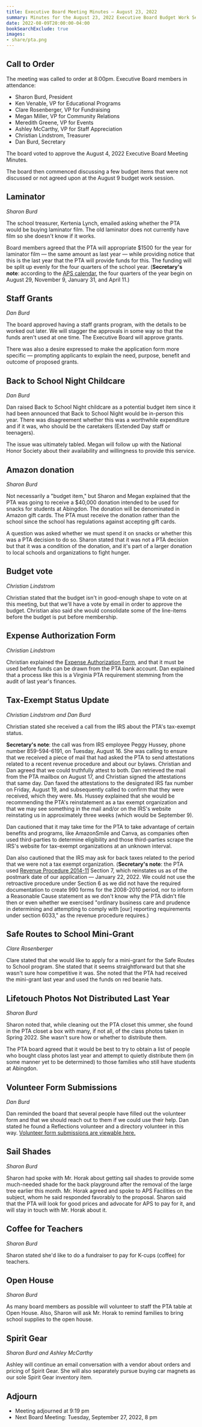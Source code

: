 ```yaml
---
title: Executive Board Meeting Minutes — August 23, 2022
summary: Minutes for the August 23, 2022 Executive Board Budget Work Session.
date: 2022-08-09T20:00:00-04:00
bookSearchExclude: true
images:
- share/pta.png
---
```


## Call to Order
The meeting was called to order at 8:00pm. Executive Board members in attendance:
- Sharon Burd, President
- Ken Venable, VP for Educational Programs
- Clare Rosenberger, VP for Fundraising
- Megan Miller, VP for Community Relations
- Meredith Greene, VP for Events
- Ashley McCarthy, VP for Staff Appreciation
- Christian Lindstrom, Treasurer
- Dan Burd, Secretary

The board voted to approve the August 4, 2022 Executive Board Meeting Minutes.

The board then commenced discussing a few budget items that were not discussed or not agreed upon at the August 9 budget work session.

## Laminator
*Sharon Burd*

The school treasurer, Kertenia Lynch, emailed asking whether the PTA would be buying laminator film. The old laminator does not currently have film so she doesn't know if it works.

Board members agreed that the PTA will appropriate $1500 for the year for laminator film — the same amount as last year — while providing notice that this is the last year that the PTA will provide funds for this. The funding will be split up evenly for the four quarters of the school year. (**Secretary's note**: according to the [APS calendar](https://www.apsva.us/wp-content/uploads/2022/01/2022-23-SCHOOL-CALENDAR-NARRATIVE.pdf), the four quarters of the year begin on August 29, November 9, January 31, and April 11.)

## Staff Grants
*Dan Burd*

The board approved having a staff grants program, with the details to be worked out later. We will stagger the approvals in some way so that the funds aren't used at one time. The Executive Board will approve grants.

There was also a desire expressed to make the application form more specific — prompting applicants to explain the need, purpose, benefit and outcome of proposed grants.

## Back to School Night Childcare
*Dan Burd*

Dan raised Back to School Night childcare as a potential budget item since it had been announced that Back to School Night would be in-person this year. There was disagreement whether this was a worthwhile expenditure and if it was, who should be the caretakers (Extended Day staff or teenagers).

The issue was ultimately tabled. Megan will follow up with the National Honor Society about their availability and willingness to provide this service.

## Amazon donation
*Sharon Burd*

Not necessarily a "budget item," but Sharon and Megan explained that the PTA was going to receive a $40,000 donation intended to be used for snacks for students at Abingdon. The donation will be denominated in Amazon gift cards. The PTA must receive the donation rather than the school since the school has regulations against accepting gift cards.

A question was asked whether we must spend it on snacks or whether this was a PTA decision to do so. Sharon stated that it was not a PTA decision but that it was a condition of the donation, and it's part of a larger donation to local schools and organizations to fight hunger.

## Budget vote
*Christian Lindstrom*

Christian stated that the budget isn't in good-enough shape to vote on at this meeting, but that we'll have a vote by email in order to approve the budget. Christian also said she would consolidate some of the line-items before the budget is put before membership.

## Expense Authorization Form
*Christian Lindstrom*

Christian explained the [Expense Authorization Form](https://docs.google.com/forms/d/e/1FAIpQLSdmaxE-YnEtz5M0omi3GEsyZsLxe3fbxUhF4sXZS074P2VHpQ/viewform), and that it must be used before funds can be drawn from the PTA bank account. Dan explained that a process like this is a Virginia PTA requirement stemming from the audit of last year's finances.

## Tax-Exempt Status Update
*Christian Lindstrom and Dan Burd*

Christian stated she received a call from the IRS about the PTA's tax-exempt status.

**Secretary's note**: the call was from IRS employee Peggy Hussey, phone number 859-594-6191, on Tuesday, August 16. She was calling to ensure that we received a piece of mail that had asked the PTA to send attestations related to a recent revenue procedure and about our bylaws. Christian and Dan agreed that we could truthfully attest to both. Dan retrieved the mail from the PTA mailbox on August 17, and Christian signed the attestations that same day. Dan faxed the attestations to the designated IRS fax number on Friday, August 19, and subsequently called to confirm that they were received, which they were. Ms. Hussey explained that she would be recommending the PTA's reinstatement as a tax exempt organization and that we may see something in the mail and/or on the IRS's website reinstating us in approximately three weeks (which would be September 9).

Dan cautioned that it may take time for the PTA to take advantage of certain benefits and programs, like AmazonSmile and Canva, as companies often used third-parties to determine eligibility and those third-parties scrape the IRS's website for tax-exempt organizations at an unknown interval.

Dan also cautioned that the IRS may ask for back taxes related to the period that we were not a tax exempt organization. (**Secretary's note**: the PTA used [Revenue Procedure 2014-11](https://www.irs.gov/pub/irs-drop/rp-14-11.pdf) Section 7, which reinstates us as of the postmark date of our application — January 22, 2022. We could not use the retroactive procedure under Section 6 as we did not have the required documentation to create 990 forms for the 2008-2010 period, nor to inform a Reasonable Cause statement as we don't know why the PTA didn't file then or even whether we exercised "ordinary business care and prudence in determining and attempting to comply with [our] reporting requirements under section 6033," as the revenue procedure requires.)

## Safe Routes to School Mini-Grant
*Clare Rosenberger*

Clare stated that she would like to apply for a mini-grant for the Safe Routes to School program. She stated that it seems straightforward but that she wasn't sure how competitive it was. She noted that the PTA had received the mini-grant last year and used the funds on red beanie hats.

## Lifetouch Photos Not Distributed Last Year
*Sharon Burd*

Sharon noted that, while cleaning out the PTA closet this ummer, she found in the PTA closet a box with many, if not all, of the class photos taken in Spring 2022. She wasn't sure how or whether to distribute them.

The PTA board agreed that it would be best to try to obtain a list of people who bought class photos last year and attempt to quietly distribute them (in some manner yet to be determined) to those families who still have students at Abingdon.

## Volunteer Form Submissions
*Dan Burd*

Dan reminded the board that several people have filled out the volunteer form and that we should reach out to them if we could use their help. Dan stated he found a Reflections volunteer and a directory volunteer in this way. [Volunteer form submissions are viewable here.](https://docs.google.com/spreadsheets/d/1JoCuzG1w8KfeTtAXAAksfECotXyADt9CaBysqmTRt9Y/edit)

## Sail Shades
*Sharon Burd*

Sharon had spoke with Mr. Horak about getting sail shades to provide some much-needed shade for the back playground after the removal of the large tree earlier this month. Mr. Horak agreed and spoke to APS Facilities on the subject, whom he said responded favorably to the proposal. Sharon said that the PTA will look for good prices and advocate for APS to pay for it, and will stay in touch with Mr. Horak about it.

## Coffee for Teachers
*Sharon Burd*

Sharon stated she'd like to do a fundraiser to pay for K-cups (coffee) for teachers.

## Open House
*Sharon Burd*

As many board members as possible will volunteer to staff the PTA table at Open House. Also, Sharon will ask Mr. Horak to remind families to bring school supplies to the open house.

## Spirit Gear
*Sharon Burd and Ashley McCarthy*

Ashley will continue an email conversation with a vendor about orders and pricing of Spirit Gear. She will also separately pursue buying car magnets as our sole Spirit Gear inventory item.

## Adjourn

- Meeting adjourned at 9:19 pm
- Next Board Meeting: Tuesday, September 27, 2022, 8 pm
